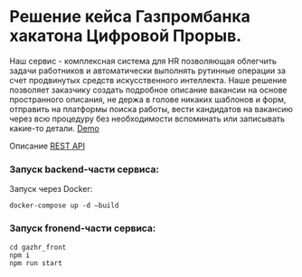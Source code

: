 # Решение кейса Газпромбанка хакатона Цифровой Прорыв.
Наш сервис - комплексная система для HR позволяющая облегчить задачи работников и автоматически выполнять рутинные операции за счет продвинутых средств искусственного интеллекта. Наше решение позволяет заказчику создать подробное описание вакансии на основе пространного описания, не держа в голове никаких шаблонов и форм, отправить на платформы поиска работы, вести кандидатов на вакансию через всю процедуру без необходимости вспоминать или записывать какие-то детали.
[Demo](http://87.239.110.212:3000/)

Описание [REST API](https://docs.google.com/document/d/1aG3cklhCz38KzjXIwHMR9scZhQUmJSgfSgIKGWBAI0E/edit)


### Запуск backend-части сервиса:
Запуск через Docker:
```
docker-compose up -d —build
```

### Запуск fronend-части сервиса:
```
cd gazhr_front
npm i
npm run start
```
